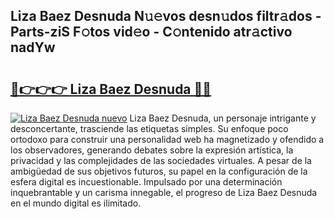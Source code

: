 ## Liza Baez Desnuda N𝚞𝚎vos desn𝚞dos filtr𝚊dos - Parts-ziS F𝚘tos vid𝚎o - C𝚘ntenido atr𝚊ctivo nadYw

# <h2><a href="http://mb9kfi.tromn.icu/?c=Liza+Baez+Desnuda">🔗👉👉👉 Liza Baez Desnuda 🔗🔗</a></h2>

[![Liza Baez Desnuda nuevo](https://i.imgur.com/pEAQMta.gif)](http://mb9kfi.tromn.icu/?c=Liza+Baez+Desnuda)
Liza Baez Desnuda, un personaje intrigante y desconcertante, trasciende las etiquetas simples. Su enfoque poco ortodoxo para construir una personalidad web ha magnetizado y ofendido a los observadores, generando debates sobre la expresión artística, la privacidad y las complejidades de las sociedades virtuales. A pesar de la ambigüedad de sus objetivos futuros, su papel en la configuración de la esfera digital es incuestionable. Impulsado por una determinación inquebrantable y un carisma innegable, el progreso de Liza Baez Desnuda en el mundo digital es ilimitado.
